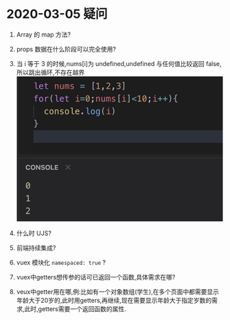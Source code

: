 # 2020-03-05 疑问

1. Array 的 map 方法?
2. props 数据在什么阶段可以完全使用?
3. 当 i 等于 3 的时候,nums[i]为 undefined,undefined 与任何值比较返回 false,所以跳出循环,不存在越界
   ![数组越界](../../assets/img/20200305/673990077152771197.jpg)

4. 什么时 UJS?
5. 前端持续集成?
6. vuex 模块化 `namespaced: true` ?
7. vuex中getters想传参的话可已返回一个函数,具体需求在哪?
8. veux中getter用在哪,例:比如有一个对象数组(学生),在多个页面中都需要显示年龄大于20岁的,此时用getters,再继续,现在需要显示年龄大于指定岁数的需求,此时,getters需要一个返回函数的属性.

